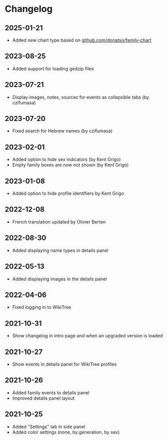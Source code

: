 # Changelog

## 2025-01-21

- Added new chart type based on [github.com/donatso/family-chart](https://github.com/donatso/family-chart)

## 2023-08-25

- Added support for loading gedzip files

## 2023-07-21

- Display images, notes, sources for events as collapsible tabs (by czifumasa)

## 2023-07-20

- Fixed search for Hebrew names (by czifumasa)

## 2023-02-01

- Added option to hide sex indicators (by Kent Grigo)
- Empty family boxes are now not shown (by Kent Grigo)

## 2023-01-08

- Added option to hide profile identifiers by Kent Grigo

## 2022-12-08

- French translation updated by Olivier Berten

## 2022-08-30

- Added displaying name types in details panel

## 2022-05-13

- Added displaying images in the details panel

## 2022-04-06

- Fixed logging in to WikiTree

## 2021-10-31

- Show changelog in intro page and when an upgraded version is loaded

## 2021-10-27

- Show events in details panel for WikiTree profiles

## 2021-10-26

- Added family events to details panel
- Improved details panel layout

## 2021-10-25

- Added "Settings" tab in side panel
- Added color settings (none, by generation, by sex)
